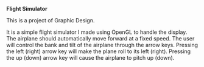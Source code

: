 **Flight Simulator**

This is a project of Graphic Design. 

It is a simple flight simulator I made using OpenGL to handle the display. 
The airplane should automatically move forward at a fixed speed. 
The user will control the bank and tilt of the airplane through the arrow keys. Pressing the left (right) arrow key will make the plane roll to its left (right). Pressing the up (down) arrow key will cause the airplane to pitch up (down).
